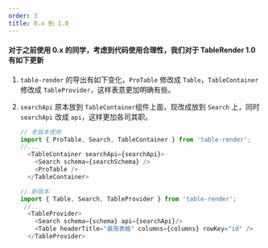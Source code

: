 ```yaml
---
order: 3
title: 0.x 到 1.0
---
```


#### 对于之前使用 0.x 的同学，考虑到代码使用合理性，我们对于 TableRender 1.0 有如下更新

1. `table-render` 的导出有如下变化，`ProTable` 修改成 `Table`，`TableContainer` 修改成 `TableProvider`，这样表意更加明确有些。

2. `searchApi` 原本放到 `TableContainer`组件上面，现改成放到 `Search` 上，同时`searchApi` 改成 `api`，这样更加各司其职。

    ```js
    // 老版本使用
    import { ProTable, Search, TableContainer } from 'table-render';
    //...
      <TableContainer searchApi={searchApi}>
        <Search schema={searchSchema} />
        <ProTable />
      </TableContainer>

    // 新版本
    import { Table, Search, TableProvider } from 'table-render';
     //...
      <TableProvider>
        <Search schema={schema} api={searchApi}/>
        <Table headerTitle="最简表格" columns={columns} rowKey="id" />
      </TableProvider>
    ```
